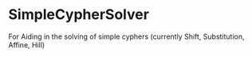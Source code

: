 # SimpleCypherSolver
For Aiding in the solving of simple cyphers (currently Shift, Substitution, Affine, Hill) 
